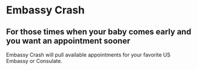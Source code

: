 # Embassy Crash
## For those times when your baby comes early and you want an appointment sooner

Embassy Crash will pull available appointments for your favorite US Embassy or Consulate.

